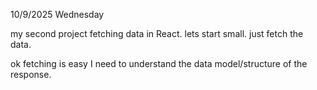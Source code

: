 10/9/2025 Wednesday

my second project fetching data in React.
lets start small. just fetch the data.

ok fetching is easy I need to understand the data model/structure of the response.
